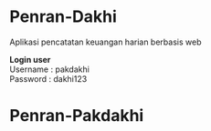 # Penran-Dakhi
Aplikasi pencatatan keuangan harian berbasis web

<b>Login user</b> <br>
Username : pakdakhi<br>
Password : dakhi123

# Penran-Pakdakhi

